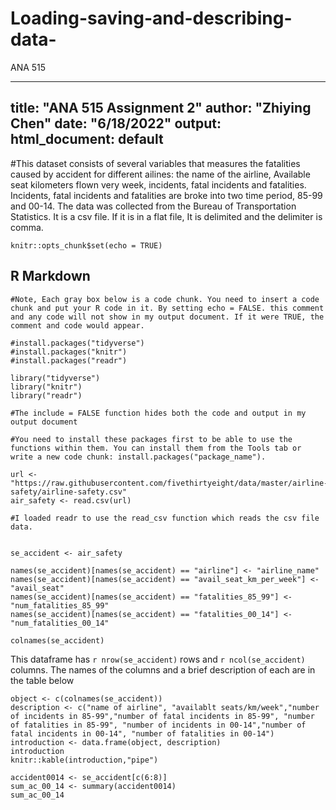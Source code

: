 # Loading-saving-and-describing-data-
ANA 515

---
title: "ANA 515 Assignment 2"
author: "Zhiying Chen"
date: "6/18/2022"
output:
  html_document: default
---

#This dataset consists of several variables that measures the fatalities caused by accident for different ailines: the name of the airline, Available seat kilometers flown very week, incidents, fatal incidents and fatalities. Incidents, fatal incidents and fatalities are broke into two time period, 85-99 and 00-14. The data was collected from the Bureau of Transportation Statistics. It is a csv file. If it is in a flat file, It is delimited and the delimiter is comma.


```{r setup, include=FALSE}
knitr::opts_chunk$set(echo = TRUE)
```

## R Markdown

``` {r, echo = FALSE}
#Note, Each gray box below is a code chunk. You need to insert a code chunk and put your R code in it. By setting echo = FALSE. this comment and any code will not show in my output document. If it were TRUE, the comment and code would appear. 
```

``` {r, echo = FALSE}
#install.packages("tidyverse") 
#install.packages("knitr")
#install.packages("readr")

library("tidyverse")
library("knitr")
library("readr")
``` 

```{r, echo = FALSE}
#The include = FALSE function hides both the code and output in my output document

#You need to install these packages first to be able to use the functions within them. You can install them from the Tools tab or write a new code chunk: install.packages("package_name").

url <- "https://raw.githubusercontent.com/fivethirtyeight/data/master/airline-safety/airline-safety.csv"
air_safety <- read.csv(url)

#I loaded readr to use the read_csv function which reads the csv file data.

```

```{r, echo = FALSE}

se_accident <- air_safety

names(se_accident)[names(se_accident) == "airline"] <- "airline_name"
names(se_accident)[names(se_accident) == "avail_seat_km_per_week"] <- "avail_seat"
names(se_accident)[names(se_accident) == "fatalities_85_99"] <- "num_fatalities_85_99"
names(se_accident)[names(se_accident) == "fatalities_00_14"] <- "num_fatalities_00_14"

colnames(se_accident)
```

This dataframe has `r nrow(se_accident)` rows and `r ncol(se_accident)` columns. The names of the columns and a brief description of each are in the table below

``` {r}
object <- c(colnames(se_accident))
description <- c("name of airline", "availablt seats/km/week","number of incidents in 85-99","number of fatal incidents in 85-99", "number of fatalities in 85-99", "number of incidents in 00-14","number of fatal incidents in 00-14", "number of fatalities in 00-14")
introduction <- data.frame(object, description)
introduction
knitr::kable(introduction,"pipe")
```


```{r}
accident0014 <- se_accident[c(6:8)]
sum_ac_00_14 <- summary(accident0014)
sum_ac_00_14
```
